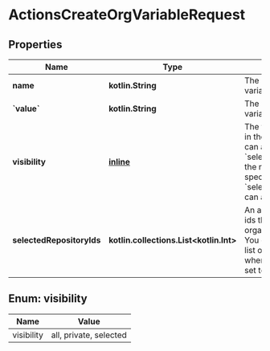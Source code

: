 
# ActionsCreateOrgVariableRequest

## Properties
Name | Type | Description | Notes
------------ | ------------- | ------------- | -------------
**name** | **kotlin.String** | The name of the variable. | 
**&#x60;value&#x60;** | **kotlin.String** | The value of the variable. | 
**visibility** | [**inline**](#Visibility) | The type of repositories in the organization that can access the variable. &#x60;selected&#x60; means only the repositories specified by &#x60;selected_repository_ids&#x60; can access the variable. | 
**selectedRepositoryIds** | **kotlin.collections.List&lt;kotlin.Int&gt;** | An array of repository ids that can access the organization variable. You can only provide a list of repository ids when the &#x60;visibility&#x60; is set to &#x60;selected&#x60;. |  [optional]


<a id="Visibility"></a>
## Enum: visibility
Name | Value
---- | -----
visibility | all, private, selected



